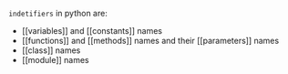 `indetifiers` in python are:
- [[variables]] and [[constants]] names
- [[functions]] and [[methods]] names and their [[parameters]] names
- [[class]] names
- [[module]] names